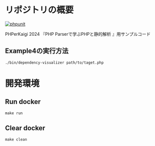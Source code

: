 # リポジトリの概要
[![phpunit](https://github.com/hirokinoue/phperkaigi-2024/actions/workflows/phpunit.yml/badge.svg)](https://github.com/hirokinoue/phperkaigi-2024/actions/workflows/phpunit.yml)

PHPerKaigi 2024
『PHP Parserで学ぶPHPと静的解析 』用サンプルコード

## Example4の実行方法
```
./bin/dependency-visualizer path/to/taget.php
```

# 開発環境
## Run docker
```
make run
```

## Clear docker
```
make clean
```
